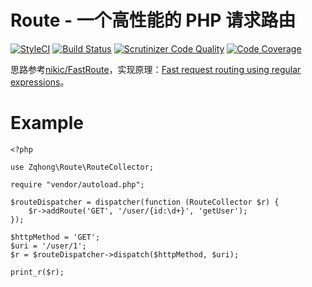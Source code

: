 # Route - 一个高性能的 PHP 请求路由
[![StyleCI](https://styleci.io/repos/84079657/shield?branch=master)](https://styleci.io/repos/84079657)
[![Build Status](https://travis-ci.org/zqhong/route.svg?branch=master)](https://travis-ci.org/zqhong/route)
[![Scrutinizer Code Quality](https://scrutinizer-ci.com/g/zqhong/route/badges/quality-score.png?b=master)](https://scrutinizer-ci.com/g/zqhong/route/?branch=master)
[![Code Coverage](https://scrutinizer-ci.com/g/zqhong/route/badges/coverage.png?b=master)](https://scrutinizer-ci.com/g/zqhong/route/?branch=master)

思路参考[nikic/FastRoute](https://github.com/nikic/FastRoute)，实现原理：[Fast request routing using regular expressions](http://nikic.github.io/2014/02/18/Fast-request-routing-using-regular-expressions.html)。

# Example
```
<?php

use Zqhong\Route\RouteCollector;

require "vendor/autoload.php";

$routeDispatcher = dispatcher(function (RouteCollector $r) {
    $r->addRoute('GET', '/user/{id:\d+}', 'getUser');
});

$httpMethod = 'GET';
$uri = '/user/1';
$r = $routeDispatcher->dispatch($httpMethod, $uri);

print_r($r);
```
